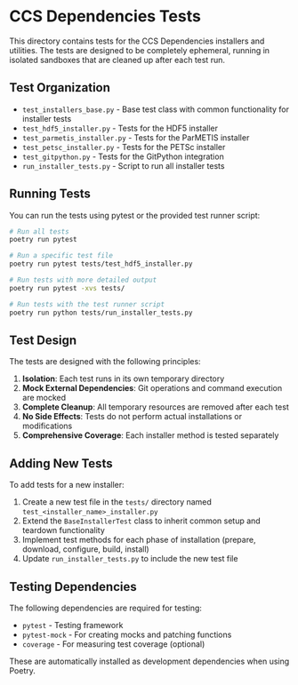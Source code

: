 # CCS Dependencies Tests

This directory contains tests for the CCS Dependencies installers and utilities. The tests are designed to be completely ephemeral, running in isolated sandboxes that are cleaned up after each test run.

## Test Organization

- `test_installers_base.py` - Base test class with common functionality for installer tests
- `test_hdf5_installer.py` - Tests for the HDF5 installer
- `test_parmetis_installer.py` - Tests for the ParMETIS installer
- `test_petsc_installer.py` - Tests for the PETSc installer
- `test_gitpython.py` - Tests for the GitPython integration
- `run_installer_tests.py` - Script to run all installer tests

## Running Tests

You can run the tests using pytest or the provided test runner script:

```bash
# Run all tests
poetry run pytest

# Run a specific test file
poetry run pytest tests/test_hdf5_installer.py

# Run tests with more detailed output
poetry run pytest -xvs tests/

# Run tests with the test runner script
poetry run python tests/run_installer_tests.py
```

## Test Design

The tests are designed with the following principles:

1. **Isolation**: Each test runs in its own temporary directory
2. **Mock External Dependencies**: Git operations and command execution are mocked
3. **Complete Cleanup**: All temporary resources are removed after each test
4. **No Side Effects**: Tests do not perform actual installations or modifications
5. **Comprehensive Coverage**: Each installer method is tested separately

## Adding New Tests

To add tests for a new installer:

1. Create a new test file in the `tests/` directory named `test_<installer_name>_installer.py`
2. Extend the `BaseInstallerTest` class to inherit common setup and teardown functionality
3. Implement test methods for each phase of installation (prepare, download, configure, build, install)
4. Update `run_installer_tests.py` to include the new test file

## Testing Dependencies

The following dependencies are required for testing:

- `pytest` - Testing framework
- `pytest-mock` - For creating mocks and patching functions
- `coverage` - For measuring test coverage (optional)

These are automatically installed as development dependencies when using Poetry.